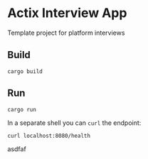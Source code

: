 # Actix Interview App

Template project for platform interviews

## Build

```
cargo build
```

## Run

```
cargo run
```

In a separate shell you can `curl` the endpoint:

```
curl localhost:8080/health
```
asdfaf
